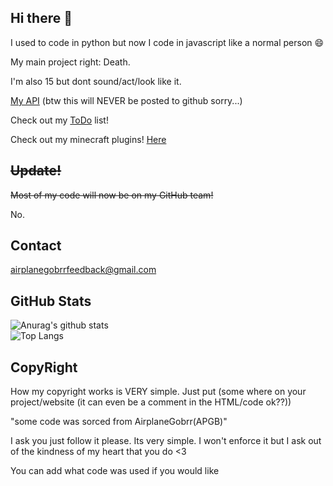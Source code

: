 

## Hi there :wave:

I used to code in python but now I code in javascript like a normal person 😄

My main project right:
Death.

I'm also 15 but dont sound/act/look like it.

[My API](http://airplanegobrr.us.to:3000) (btw this will NEVER be posted to github sorry...)

Check out my [ToDo](https://github.com/AirplanegoBrr/todo) list!

Check out my minecraft plugins! [Here](https://www.spigotmc.org/members/gamesky1234661.1106310/#resources)

## ~~Update!~~

~~Most of my code will now be on my GitHub team!~~

No.

## Contact

airplanegobrrfeedback@gmail.com


## GitHub Stats 
![Anurag's github stats](https://github-readme-stats.vercel.app/api?username=AirplaneGoBrr&show_icons=true&theme=dark)<br>
![Top Langs](https://github-readme-stats.vercel.app/api/top-langs/?username=AirplaneGoBrr&theme=dark)

## CopyRight

How my copyright works is VERY simple. Just put (some where on your project/website (it can even be a comment in the HTML/code ok??)) 

"some code was sorced from AirplaneGobrr(APGB)"
  
I ask you just follow it please. Its very simple. I won't enforce it but I ask out of the kindness of my heart that you do <3

You can add what code was used if you would like
